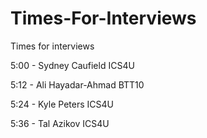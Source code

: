 # Times-For-Interviews
Times for interviews

5:00 - Sydney Caufield ICS4U

5:12 - Ali Hayadar-Ahmad BTT10

5:24 - Kyle Peters ICS4U

5:36 - Tal Azikov ICS4U
